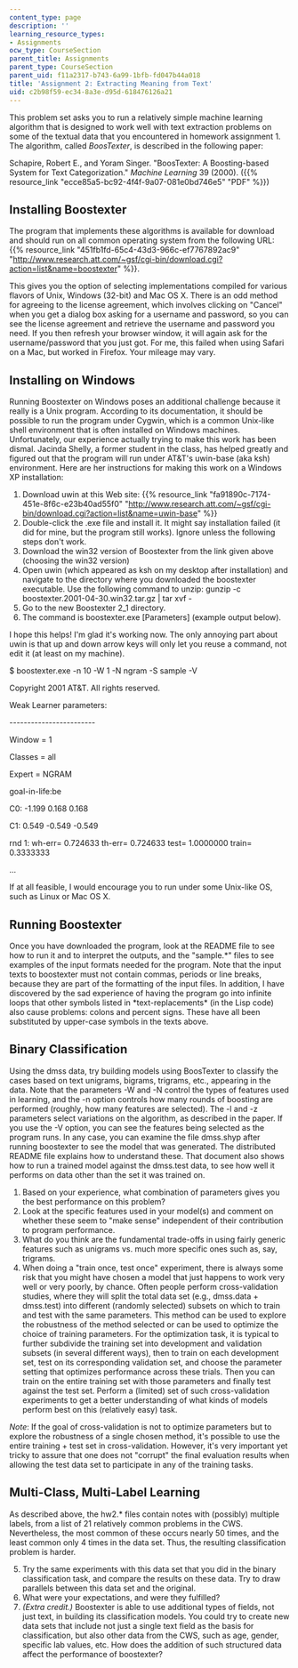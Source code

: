 ```yaml
---
content_type: page
description: ''
learning_resource_types:
- Assignments
ocw_type: CourseSection
parent_title: Assignments
parent_type: CourseSection
parent_uid: f11a2317-b743-6a99-1bfb-fd047b44a018
title: 'Assignment 2: Extracting Meaning from Text'
uid: c2b98f59-ec34-8a3e-d95d-618476126a21
---
```


This problem set asks you to run a relatively simple machine learning algorithm that is designed to work well with text extraction problems on some of the textual data that you encountered in homework assignment 1. The algorithm, called _BoosTexter_, is described in the following paper:

Schapire, Robert E., and Yoram Singer. "BoosTexter: A Boosting-based System for Text Categorization." _Machine Learning_ 39 (2000). ({{% resource_link "ecce85a5-bc92-4f4f-9a07-081e0bd746e5" "PDF" %}})

Installing Boostexter
---------------------

The program that implements these algorithms is available for download and should run on all common operating system from the following URL: {{% resource_link "451fb1fd-65c4-43d3-966c-ef7767892ac9" "http://www.research.att.com/~gsf/cgi-bin/download.cgi?action=list&name=boostexter" %}}.

This gives you the option of selecting implementations compiled for various flavors of Unix, Windows (32-bit) and Mac OS X. There is an odd method for agreeing to the license agreement, which involves clicking on "Cancel" when you get a dialog box asking for a username and password, so you can see the license agreement and retrieve the username and password you need. If you then refresh your browser window, it will again ask for the username/password that you just got. For me, this failed when using Safari on a Mac, but worked in Firefox. Your mileage may vary.

Installing on Windows
---------------------

Running Boostexter on Windows poses an additional challenge because it really is a Unix program. According to its documentation, it should be possible to run the program under Cygwin, which is a common Unix-like shell environment that is often installed on Windows machines. Unfortunately, our experience actually trying to make this work has been dismal. Jacinda Shelly, a former student in the class, has helped greatly and figured out that the program will run under AT&T's uwin-base (aka ksh) environment. Here are her instructions for making this work on a Windows XP installation:

1.  Download uwin at this Web site: {{% resource_link "fa91890c-7174-451e-8f6c-e23b40ad55f0" "http://www.research.att.com/~gsf/cgi-bin/download.cgi?action=list&name=uwin-base" %}}
2.  Double-click the .exe file and install it. It might say installation failed (it did for mine, but the program still works). Ignore unless the following steps don't work.
3.  Download the win32 version of Boostexter from the link given above (choosing the win32 version)
4.  Open uwin (which appeared as ksh on my desktop after installation) and navigate to the directory where you downloaded the boostexter executable. Use the following command to unzip: gunzip -c boostexter.2001-04-30.win32.tar.gz | tar xvf -
5.  Go to the new Boostexter 2\_1 directory.
6.  The command is boostexter.exe \[Parameters\] (example output below).

I hope this helps! I'm glad it's working now. The only annoying part about uwin is that up and down arrow keys will only let you reuse a command, not edit it (at least on my machine).

$ boostexter.exe -n 10 -W 1 -N ngram -S sample -V

Copyright 2001 AT&T. All rights reserved.

Weak Learner parameters:

\------------------------

Window = 1

Classes = all

Expert = NGRAM

goal-in-life:be

C0: -1.199 0.168 0.168

C1: 0.549 -0.549 -0.549

rnd 1: wh-err= 0.724633 th-err= 0.724633 test= 1.0000000 train= 0.3333333

...

If at all feasible, I would encourage you to run under some Unix-like OS, such as Linux or Mac OS X.

Running Boostexter
------------------

Once you have downloaded the program, look at the README file to see how to run it and to interpret the outputs, and the "sample.\*" files to see examples of the input formats needed for the program. Note that the input texts to boostexter must not contain commas, periods or line breaks, because they are part of the formatting of the input files. In addition, I have discovered by the sad experience of having the program go into infinite loops that other symbols listed in \*text-replacements\* (in the Lisp code) also cause problems: colons and percent signs. These have all been substituted by upper-case symbols in the texts above.

Binary Classification
---------------------

Using the dmss data, try building models using BoosTexter to classify the cases based on text unigrams, bigrams, trigrams, etc., appearing in the data. Note that the parameters -W and -N control the types of features used in learning, and the -n option controls how many rounds of boosting are performed (roughly, how many features are selected). The -l and -z parameters select variations on the algorithm, as described in the paper. If you use the -V option, you can see the features being selected as the program runs. In any case, you can examine the file dmss.shyp after running boostexter to see the model that was generated. The distributed README file explains how to understand these. That document also shows how to run a trained model against the dmss.test data, to see how well it performs on data other than the set it was trained on.

1.  Based on your experience, what combination of parameters gives you the best performance on this problem?
2.  Look at the specific features used in your model(s) and comment on whether these seem to "make sense" independent of their contribution to program performance.
3.  What do you think are the fundamental trade-offs in using fairly generic features such as unigrams vs. much more specific ones such as, say, trigrams.
4.  When doing a "train once, test once" experiment, there is always some risk that you might have chosen a model that just happens to work very well or very poorly, by chance. Often people perform cross-validation studies, where they will split the total data set (e.g., dmss.data + dmss.test) into different (randomly selected) subsets on which to train and test with the same parameters. This method can be used to explore the robustness of the method selected or can be used to optimize the choice of training parameters. For the optimization task, it is typical to further subdivide the training set into development and validation subsets (in several different ways), then to train on each development set, test on its corresponding validation set, and choose the parameter setting that optimizes performance across these trials. Then you can train on the entire training set with those parameters and finally test against the test set. Perform a (limited) set of such cross-validation experiments to get a better understanding of what kinds of models perform best on this (relatively easy) task.

_Note_: If the goal of cross-validation is not to optimize parameters but to explore the robustness of a single chosen method, it's possible to use the entire training + test set in cross-validation. However, it's very important yet tricky to assure that one does not "corrupt" the final evaluation results when allowing the test data set to participate in any of the training tasks.

Multi-Class, Multi-Label Learning
---------------------------------

As described above, the hw2.\* files contain notes with (possibly) multiple labels, from a list of 21 relatively common problems in the CWS. Nevertheless, the most common of these occurs nearly 50 times, and the least common only 4 times in the data set. Thus, the resulting classification problem is harder.

5.  Try the same experiments with this data set that you did in the binary classification task, and compare the results on these data. Try to draw parallels between this data set and the original.
6.  What were your expectations, and were they fulfilled?
7.  _(Extra credit.)_ Boostexter is able to use additional types of fields, not just text, in building its classification models. You could try to create new data sets that include not just a single text field as the basis for classification, but also other data from the CWS, such as age, gender, specific lab values, etc. How does the addition of such structured data affect the performance of boostexter?